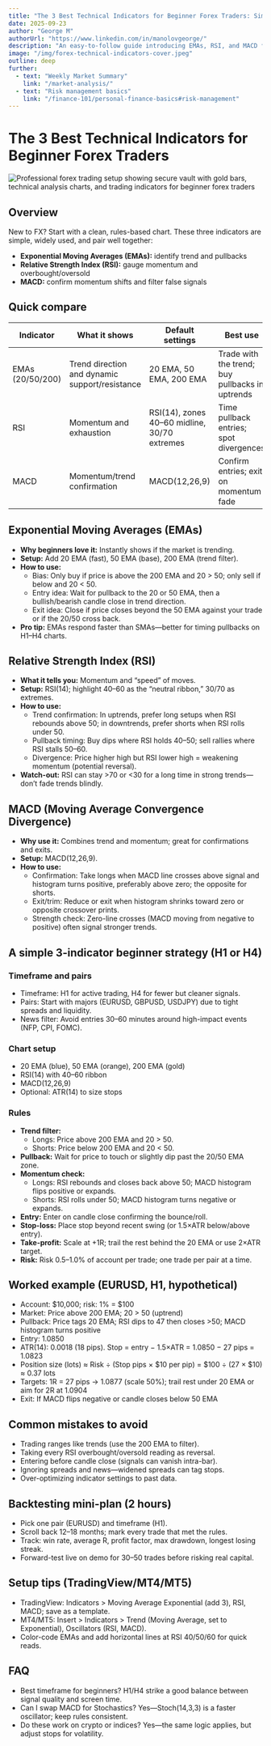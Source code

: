 ```yaml
---
title: "The 3 Best Technical Indicators for Beginner Forex Traders: Simple Strategies to Start"
date: 2025-09-23
author: "George M"
authorUrl: "https://www.linkedin.com/in/manolovgeorge/"
description: "An easy-to-follow guide introducing EMAs, RSI, and MACD for Forex beginners, including setup tips, trading rules, common mistakes, and a worked example."
image: "/img/forex-technical-indicators-cover.jpeg"
outline: deep
further:
  - text: "Weekly Market Summary"
    link: "/market-analysis/"
  - text: "Risk management basics"
    link: "/finance-101/personal-finance-basics#risk-management"
---
```

# The 3 Best Technical Indicators for Beginner Forex Traders


![Professional forex trading setup showing secure vault with gold bars, technical analysis charts, and trading indicators for beginner forex traders](/img/forex-technical-indicators-cover.jpeg)

## Overview
New to FX? Start with a clean, rules-based chart. These three indicators are simple, widely used, and pair well together:
- **Exponential Moving Averages (EMAs):** identify trend and pullbacks
- **Relative Strength Index (RSI):** gauge momentum and overbought/oversold
- **MACD:** confirm momentum shifts and filter false signals

## Quick compare

| Indicator       | What it shows                       | Default settings     | Best use                       | Watch-outs                          |
|-----------------|------------------------------------|----------------------|-------------------------------|------------------------------------|
| EMAs (20/50/200)| Trend direction and dynamic support/resistance | 20 EMA, 50 EMA, 200 EMA | Trade with the trend; buy pullbacks in uptrends | Whipsaws in choppy ranges           |
| RSI             | Momentum and exhaustion             | RSI(14), zones 40–60 midline, 30/70 extremes | Time pullback entries; spot divergences | Overbought doesn’t mean “must fall” |
| MACD            | Momentum/trend confirmation        | MACD(12,26,9)         | Confirm entries; exit on momentum fade | Lags on very fast moves             |

## Exponential Moving Averages (EMAs)
- **Why beginners love it:** Instantly shows if the market is trending.
- **Setup:** Add 20 EMA (fast), 50 EMA (base), 200 EMA (trend filter).
- **How to use:**
  - Bias: Only buy if price is above the 200 EMA and 20 > 50; only sell if below and 20 < 50.
  - Entry idea: Wait for pullback to the 20 or 50 EMA, then a bullish/bearish candle close in trend direction.
  - Exit idea: Close if price closes beyond the 50 EMA against your trade or if the 20/50 cross back.
- **Pro tip:** EMAs respond faster than SMAs—better for timing pullbacks on H1–H4 charts.

## Relative Strength Index (RSI)
- **What it tells you:** Momentum and “speed” of moves.
- **Setup:** RSI(14); highlight 40–60 as the “neutral ribbon,” 30/70 as extremes.
- **How to use:**
  - Trend confirmation: In uptrends, prefer long setups when RSI rebounds above 50; in downtrends, prefer shorts when RSI rolls under 50.
  - Pullback timing: Buy dips where RSI holds 40–50; sell rallies where RSI stalls 50–60.
  - Divergence: Price higher high but RSI lower high = weakening momentum (potential reversal).
- **Watch-out:** RSI can stay >70 or <30 for a long time in strong trends—don’t fade trends blindly.

## MACD (Moving Average Convergence Divergence)
- **Why use it:** Combines trend and momentum; great for confirmations and exits.
- **Setup:** MACD(12,26,9).
- **How to use:**
  - Confirmation: Take longs when MACD line crosses above signal and histogram turns positive, preferably above zero; the opposite for shorts.
  - Exit/trim: Reduce or exit when histogram shrinks toward zero or opposite crossover prints.
  - Strength check: Zero-line crosses (MACD moving from negative to positive) often signal stronger trends.

## A simple 3-indicator beginner strategy (H1 or H4)

### Timeframe and pairs
- Timeframe: H1 for active trading, H4 for fewer but cleaner signals.
- Pairs: Start with majors (EURUSD, GBPUSD, USDJPY) due to tight spreads and liquidity.
- News filter: Avoid entries 30–60 minutes around high-impact events (NFP, CPI, FOMC).

### Chart setup
- 20 EMA (blue), 50 EMA (orange), 200 EMA (gold)
- RSI(14) with 40–60 ribbon
- MACD(12,26,9)
- Optional: ATR(14) to size stops

### Rules
- **Trend filter:**
  - Longs: Price above 200 EMA and 20 > 50.
  - Shorts: Price below 200 EMA and 20 < 50.
- **Pullback:** Wait for price to touch or slightly dip past the 20/50 EMA zone.
- **Momentum check:** 
  - Longs: RSI rebounds and closes back above 50; MACD histogram flips positive or expands.
  - Shorts: RSI rolls under 50; MACD histogram turns negative or expands.
- **Entry:** Enter on candle close confirming the bounce/roll.
- **Stop-loss:** Place stop beyond recent swing (or 1.5×ATR below/above entry).
- **Take-profit:** Scale at +1R; trail the rest behind the 20 EMA or use 2×ATR target.
- **Risk:** Risk 0.5–1.0% of account per trade; one trade per pair at a time.

## Worked example (EURUSD, H1, hypothetical)
- Account: $10,000; risk: 1% = $100
- Market: Price above 200 EMA; 20 > 50 (uptrend)
- Pullback: Price tags 20 EMA; RSI dips to 47 then closes >50; MACD histogram turns positive
- Entry: 1.0850
- ATR(14): 0.0018 (18 pips). Stop = entry − 1.5×ATR = 1.0850 − 27 pips = 1.0823
- Position size (lots) ≈ Risk ÷ (Stop pips × $10 per pip) = $100 ÷ (27 × $10) ≈ 0.37 lots
- Targets: 1R = 27 pips → 1.0877 (scale 50%); trail rest under 20 EMA or aim for 2R at 1.0904
- Exit: If MACD flips negative or candle closes below 50 EMA

## Common mistakes to avoid
- Trading ranges like trends (use the 200 EMA to filter).
- Taking every RSI overbought/oversold reading as reversal.
- Entering before candle close (signals can vanish intra-bar).
- Ignoring spreads and news—widened spreads can tag stops.
- Over-optimizing indicator settings to past data.

## Backtesting mini-plan (2 hours)
- Pick one pair (EURUSD) and timeframe (H1).
- Scroll back 12–18 months; mark every trade that met the rules.
- Track: win rate, average R, profit factor, max drawdown, longest losing streak.
- Forward-test live on demo for 30–50 trades before risking real capital.

## Setup tips (TradingView/MT4/MT5)
- TradingView: Indicators > Moving Average Exponential (add 3), RSI, MACD; save as a template.
- MT4/MT5: Insert > Indicators > Trend (Moving Average, set to Exponential), Oscillators (RSI, MACD).
- Color-code EMAs and add horizontal lines at RSI 40/50/60 for quick reads.

## FAQ
- Best timeframe for beginners? H1/H4 strike a good balance between signal quality and screen time.
- Can I swap MACD for Stochastics? Yes—Stoch(14,3,3) is a faster oscillator; keep rules consistent.
- Do these work on crypto or indices? Yes—the same logic applies, but adjust stops for volatility.